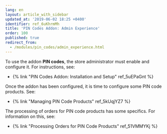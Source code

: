 ```yaml
---
lang: en
layout: article_with_sidebar
updated_at: '2019-06-02 18:25 +0400'
identifier: ref_6uKhrmMh
title: 'PIN Codes Addon: Admin Experience'
order: 100
published: true
redirect_from:
  - /modules/pin_codes/admin_experience.html
---
```

To use the addon **PIN codes**, the store administrator must enable and configure it. For instructions, see:
   * {% link "PIN Codes Addon: Installation and Setup" ref_5uEPaGnt %}
   
Once the addon has been configured, it is time to configure some PIN code products. See:   
   * {% link "Managing PIN Code Products" ref_5kUqjYZ7 %}

The processing of orders for PIN code products has some specifics. For information on this, see: 
   * {% link "Processing Orders for PIN Code Products" ref_51VMMYKj %}
